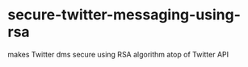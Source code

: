 # secure-twitter-messaging-using-rsa
makes Twitter dms secure using RSA algorithm atop of Twitter API
